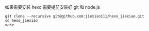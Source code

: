 如果需要安装 hexo 需要提前安装好 git 和 node.js

```
git clone --recursive git@github.com:jiexiao111/hexo_jiexiao.git
cd hexo_jiexiao
make
```
